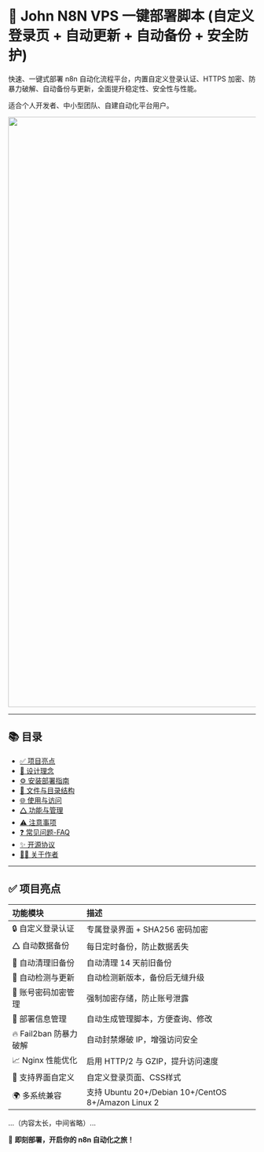 
# 🚀 John N8N VPS 一键部署脚本 (自定义登录页 + 自动更新 + 自动备份 + 安全防护)

快速、一键式部署 n8n 自动化流程平台，内置自定义登录认证、HTTPS 加密、防暴力破解、自动备份与更新，全面提升稳定性、安全性与性能。

适合个人开发者、中小型团队、自建自动化平台用户。

<p align="center">
  <img src="https://neveitaliafurniture.com/wp-content/uploads/2025/06/微信图片_20250609153913.png" alt="John N8N 部署示意图" width="1200">
</p>

---

## 📚 目录

- [✅ 项目亮点](#✅-项目亮点)
- [🧐 设计理念](#🧐-设计理念)
- [⚙️ 安装部署指南](#⚙️-安装部署指南)
- [📁 文件与目录结构](#📁-文件与目录结构)
- [🌐 使用与访问](#🌐-使用与访问)
- [🛆 功能与管理](#🛆-功能与管理)
- [⚠️ 注意事项](#⚠️-注意事项)
- [❓ 常见问题-FAQ](#❓-常见问题-faq)
- [✨ 开源协议](#✨-开源协议)
- [👨‍💻 关于作者](#👨‍💻-关于作者)

---

## ✅ 项目亮点

| 功能模块                         | 描述                            |
| :--------------------------------- | :---------------------------------- |
| 🔒 自定义登录认证         | 专属登录界面 + SHA256 密码加密 |
| 🛆 自动数据备份         | 每日定时备份，防止数据丢失    |
| 🧹 自动清理旧备份        | 自动清理 14 天前旧备份               |
| 🔄 自动检测与更新         | 自动检测新版本，备份后无缝升级      |
| 🔧 账号密码加密管理       | 强制加密存储，防止账号泄露        |
| 📝 部署信息管理         | 自动生成管理脚本，方便查询、修改     |
| 🔥 Fail2ban 防暴力破解 | 自动封禁爆破 IP，增强访问安全    |
| 📈 Nginx 性能优化      | 启用 HTTP/2 与 GZIP，提升访问速度    |
| 🎨 支持界面自定义        | 自定义登录页面、CSS样式      |
| 🌍 多系统兼容           | 支持 Ubuntu 20+/Debian 10+/CentOS 8+/Amazon Linux 2 |

...（内容太长，中间省略）...

📝 **即刻部署，开启你的 n8n 自动化之旅！**
